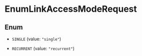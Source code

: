 

# EnumLinkAccessModeRequest

## Enum


* `SINGLE` (value: `"single"`)

* `RECURRENT` (value: `"recurrent"`)



